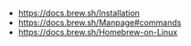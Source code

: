- https://docs.brew.sh/Installation
- https://docs.brew.sh/Manpage#commands
- https://docs.brew.sh/Homebrew-on-Linux

